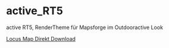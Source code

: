 # active_RT5
 active RT5, RenderTheme für Mapsforge im Outdooractive Look
 
 [Locus Map Direkt Download](.../blob/master/locus_theme_download)
